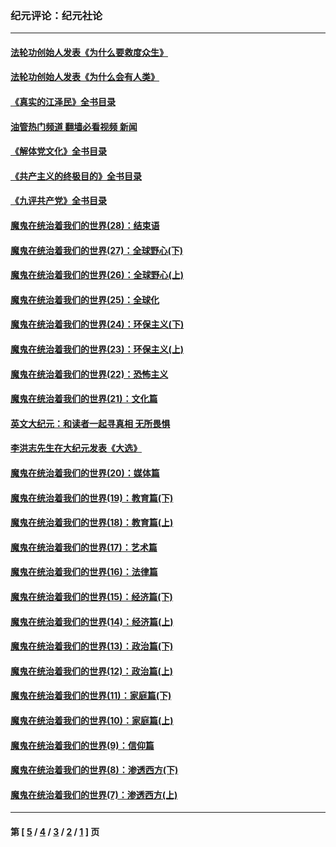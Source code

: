 ### 纪元评论：纪元社论
---
#### [法轮功创始人发表《为什么要救度众生》](../../pages/nsc422/n13975246.md?10030330) 
#### [法轮功创始人发表《为什么会有人类》](../../pages/nsc422/n13912117.md?10030330) 
#### [《真实的江泽民》全书目录](../../pages/nsc422/n13721399.md?10030330) 
#### [油管热门频道 翻墙必看视频 新闻](ok?10030330)
#### [《解体党文化》全书目录](../../pages/nsc422/n13721157.md?10030330) 
#### [《共产主义的终极目的》全书目录](../../pages/nsc422/n13721048.md?10030330) 
#### [《九评共产党》全书目录](../../pages/nsc422/n13708085.md?10030330) 
#### [魔鬼在统治着我们的世界(28)：结束语](../../pages/nsc422/n10936246.md?10030330) 
#### [魔鬼在统治着我们的世界(27)：全球野心(下)](../../pages/nsc422/n10928319.md?10030330) 
#### [魔鬼在统治着我们的世界(26)：全球野心(上)](../../pages/nsc422/n10900318.md?10030330) 
#### [魔鬼在统治着我们的世界(25)：全球化](../../pages/nsc422/n10788205.md?10030330) 
#### [魔鬼在统治着我们的世界(24)：环保主义(下)](../../pages/nsc422/n10695307.md?10030330) 
#### [魔鬼在统治着我们的世界(23)：环保主义(上)](../../pages/nsc422/n10688613.md?10030330) 
#### [魔鬼在统治着我们的世界(22)：恐怖主义](../../pages/nsc422/n10614727.md?10030330) 
#### [魔鬼在统治着我们的世界(21)：文化篇](../../pages/nsc422/n10597706.md?10030330) 
#### [英文大纪元：和读者一起寻真相 无所畏惧](../../pages/nsc422/n12542027.md?10030330) 
#### [李洪志先生在大纪元发表《大选》](../../pages/nsc422/n12534746.md?10030330) 
#### [魔鬼在统治着我们的世界(20)：媒体篇](../../pages/nsc422/n10586579.md?10030330) 
#### [魔鬼在统治着我们的世界(19)：教育篇(下)](../../pages/nsc422/n10564808.md?10030330) 
#### [魔鬼在统治着我们的世界(18)：教育篇(上)](../../pages/nsc422/n10526970.md?10030330) 
#### [魔鬼在统治着我们的世界(17)：艺术篇](../../pages/nsc422/n10499093.md?10030330) 
#### [魔鬼在统治着我们的世界(16)：法律篇](../../pages/nsc422/n10485969.md?10030330) 
#### [魔鬼在统治着我们的世界(15)：经济篇(下)](../../pages/nsc422/n10469975.md?10030330) 
#### [魔鬼在统治着我们的世界(14)：经济篇(上)](../../pages/nsc422/n10457370.md?10030330) 
#### [魔鬼在统治着我们的世界(13)：政治篇(下)](../../pages/nsc422/n10448270.md?10030330) 
#### [魔鬼在统治着我们的世界(12)：政治篇(上)](../../pages/nsc422/n10444576.md?10030330) 
#### [魔鬼在统治着我们的世界(11)：家庭篇(下)](../../pages/nsc422/n10440961.md?10030330) 
#### [魔鬼在统治着我们的世界(10)：家庭篇(上)](../../pages/nsc422/n10435448.md?10030330) 
#### [魔鬼在统治着我们的世界(9)：信仰篇](../../pages/nsc422/n10432159.md?10030330) 
#### [魔鬼在统治着我们的世界(8)：渗透西方(下)](../../pages/nsc422/n10429603.md?10030330) 
#### [魔鬼在统治着我们的世界(7)：渗透西方(上)](../../pages/nsc422/n10426013.md?10030330) 

---
#### 第 [ [5](./5.md?10030330) / [4](./4.md?10030330) / [3](./3.md?10030330) / [2](./2.md?10030330) / [1](./1.md?10030330) ] 页
